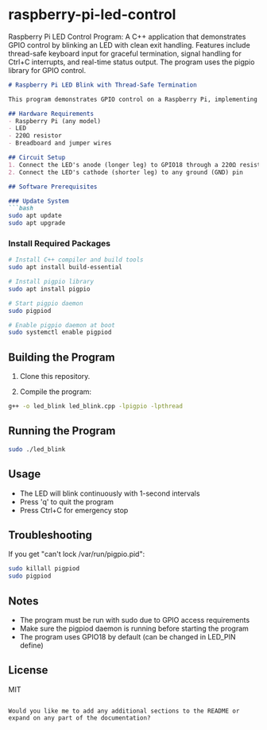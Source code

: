 # raspberry-pi-led-control
Raspberry Pi LED Control Program: A C++ application that demonstrates GPIO control by blinking an LED with clean exit handling. Features include thread-safe keyboard input for graceful termination, signal handling for Ctrl+C interrupts, and real-time status output. The program uses the pigpio library for GPIO control. 

```markdown
# Raspberry Pi LED Blink with Thread-Safe Termination

This program demonstrates GPIO control on a Raspberry Pi, implementing a clean shutdown mechanism and thread-safe input handling.

## Hardware Requirements
- Raspberry Pi (any model)
- LED
- 220Ω resistor
- Breadboard and jumper wires

## Circuit Setup
1. Connect the LED's anode (longer leg) to GPIO18 through a 220Ω resistor
2. Connect the LED's cathode (shorter leg) to any ground (GND) pin

## Software Prerequisites

### Update System
```bash
sudo apt update
sudo apt upgrade
```

### Install Required Packages
```bash
# Install C++ compiler and build tools
sudo apt install build-essential

# Install pigpio library
sudo apt install pigpio

# Start pigpio daemon
sudo pigpiod

# Enable pigpio daemon at boot
sudo systemctl enable pigpiod
```

## Building the Program

1. Clone this repository.

2. Compile the program:
```bash
g++ -o led_blink led_blink.cpp -lpigpio -lpthread
```

## Running the Program
```bash
sudo ./led_blink
```

## Usage
- The LED will blink continuously with 1-second intervals
- Press 'q' to quit the program
- Press Ctrl+C for emergency stop

## Troubleshooting

If you get "can't lock /var/run/pigpio.pid":
```bash
sudo killall pigpiod
sudo pigpiod
```

## Notes
- The program must be run with sudo due to GPIO access requirements
- Make sure the pigpiod daemon is running before starting the program
- The program uses GPIO18 by default (can be changed in LED_PIN define)

## License
MIT
```

Would you like me to add any additional sections to the README or expand on any part of the documentation?
